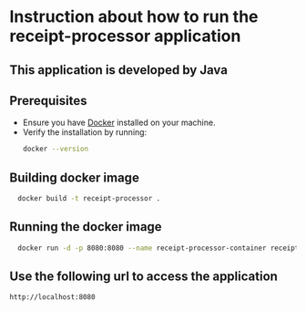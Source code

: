 # Instruction about how to run the receipt-processor application
## This application is developed by Java

## Prerequisites

- Ensure you have [Docker](https://www.docker.com/get-started) installed on your machine.
- Verify the installation by running:
  ```sh
  docker --version
  ```
  
## Building docker image
  ```sh
    docker build -t receipt-processor .
  ```

## Running the docker image
  ```sh
    docker run -d -p 8080:8080 --name receipt-processor-container receipt-processor
  ```

## Use the following url to access the application
  ```text
  http://localhost:8080
  ```